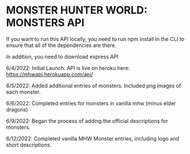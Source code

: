 <h1> MONSTER HUNTER WORLD: MONSTERS API </h1>

If you want to run this API locally, you need to run npm install in the CLI to ensure that all of the dependencies are there.

In addition, you need to download express API

6/4/2022: 
Initial Launch. API is live on heroku here: https://mhwapi.herokuapp.com/api/

6/5/2022: 
Added additional entries of monsters. Included png images of each monster.

6/6/2022:
Completed entries for monsters in vanilla mhw (minus elder dragons)

6/9/2022: 
Began the process of adding the official descriptions for monsters. 

6/12/2022: 
Completed vanilla MHW Monster entries, including logo and short descriptions.
